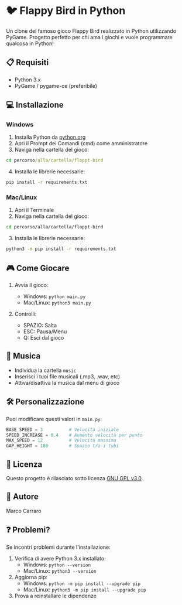 # 🐦 Flappy Bird in Python

Un clone del famoso gioco Flappy Bird realizzato in Python utilizzando PyGame. Progetto perfetto per chi ama i giochi e vuole programmare qualcosa in Python!

## 📋 Requisiti
- Python 3.x
- PyGame / pygame-ce (preferibile)

## 💻 Installazione

### Windows
1. Installa Python da [python.org](https://www.python.org/downloads/)
2. Apri il Prompt dei Comandi (cmd) come amministratore
3. Naviga nella cartella del gioco:
```cmd
cd percorso/alla/cartella/floppt-bird
```
4. Installa le librerie necessarie:
```cmd
pip install -r requirements.txt
```

### Mac/Linux
1. Apri il Terminale
2. Naviga nella cartella del gioco:
```bash
cd percorso/alla/cartella/floppt-bird
```
3. Installa le librerie necessarie:
```bash
python3 -m pip install -r requirements.txt
```

## 🎮 Come Giocare
1. Avvia il gioco:
   - Windows: `python main.py`
   - Mac/Linux: `python3 main.py`

2. Controlli:
   - SPAZIO: Salta
   - ESC: Pausa/Menu
   - Q: Esci dal gioco

## 🎵 Musica
- Individua la cartella `music`
- Inserisci i tuoi file musicali (.mp3, .wav, etc)
- Attiva/disattiva la musica dal menu di gioco

## 🛠️ Personalizzazione
Puoi modificare questi valori in `main.py`:
```python
BASE_SPEED = 3          # Velocità iniziale
SPEED_INCREASE = 0.4    # Aumento velocità per punto
MAX_SPEED = 12          # Velocità massima
GAP_HEIGHT = 180        # Spazio tra i tubi
```

## 📝 Licenza
Questo progetto è rilasciato sotto licenza [GNU GPL v3.0](LICENSE).

## 👥 Autore
Marco Carraro

## ❓ Problemi?
Se incontri problemi durante l'installazione:
1. Verifica di avere Python 3.x installato:
   - Windows: `python --version`
   - Mac/Linux: `python3 --version`
2. Aggiorna pip:
   - Windows: `python -m pip install --upgrade pip`
   - Mac/Linux: `python3 -m pip install --upgrade pip`
3. Prova a reinstallare le dipendenze
